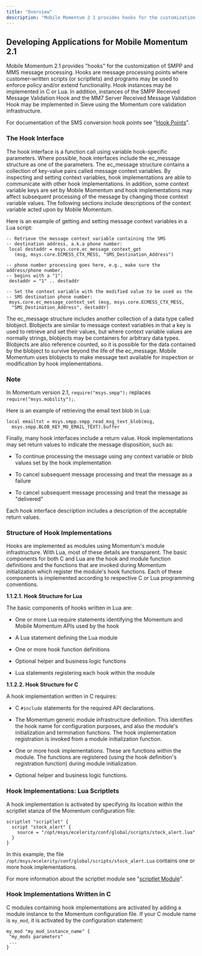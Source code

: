 ```yaml
---
title: "Overview"
description: "Mobile Momentum 2 1 provides hooks for the customization of SMPP and MMS message processing Hooks are message processing points where customer written scripts or scriptlets and programs may be used to enforce policy and or extend functionality Hook instances may be implemented in C or Lua In addition instances..."
---
```



## <a name="DC.developapplications"></a> Developing Applications for Mobile Momentum 2.1

Mobile Momentum 2.1 provides "hooks" for the customization of SMPP and MMS message processing. Hooks are message processing points where customer-written scripts (or scriptlets) and programs may be used to enforce policy and/or extend functionality. Hook instances may be implemented in C or Lua. In addition, instances of the SMPP Received Message Validation Hook and the MM7 Server Received Message Validation Hook may be implemented in Sieve using the Momentum core validation infrastructure.

For documentation of the SMS conversion hook points see "[Hook Points](/momentum/mobile/mobile-reference/mobility-runtime-hooks)".

### <a name="DC.HookInterface"></a> The Hook Interface

The hook interface is a function call using variable hook-specific parameters. Where possible, hook interfaces include the ec_message structure as one of the parameters. The ec_message structure contains a collection of key-value pairs called message context variables. By inspecting and setting context variables, hook implementations are able to communicate with other hook implementations. In addition, some context variable keys are set by Mobile Momentum and hook implementations may affect subsequent processing of the message by changing those context variable values. The following sections include descriptions of the context variable acted upon by Mobile Momentum.

Here is an example of getting and setting message context variables in a Lua script:

```
-- Retrieve the message context variable containing the SMS
-- destination address, a.k.a phone number:
 local destaddr = msys.core.ec_message_context_get
   (msg, msys.core.ECMESS_CTX_MESS, "SMS_Destination_Address")

-- phone number processing goes here, e.g., make sure the address/phone number,
-- begins with a "1":
 destaddr = "1" .. destaddr

-- Set the context variable with the modified value to be used as the
-- SMS destination phone number:
 msys.core.ec_message_context_set (msg, msys.core.ECMESS_CTX_MESS, 
  "SMS_Destination_Address", destaddr)
```

The ec_message structure includes another collection of a data type called blobject. Blobjects are similar to message context variables in that a key is used to retrieve and set their values, but where context variable values are normally strings, blobjects may be containers for arbitrary data types. Blobjects are also reference counted, so it is possible for the data contained by the blobject to survive beyond the life of the ec_message. Mobile Momentum uses blobjects to make message text available for inspection or modification by hook implementations.

### Note

In Momentum version 2.1, `require("msys.smpp");` replaces `require("msys.mobility");`.

Here is an example of retrieving the email text blob in Lua:

```
local emailtxt = msys.smpp.smpp_read_msg_text_blob(msg,
  msys.smpp.BLOB_KEY_MO_EMAIL_TEXT).buffer
```

Finally, many hook interfaces include a return value. Hook implementations may set return values to indicate the message disposition, such as:

*   To continue processing the message using any context variable or blob values set by the hook implementation

*   To cancel subsequent message processing and treat the message as a failure

*   To cancel subsequent message processing and treat the message as "delivered"

Each hook interface description includes a description of the acceptable return values.

### <a name="DC.StructureofHookImplementations"></a> Structure of Hook Implementations

Hooks are implemented as modules using Momentum's module infrastructure. With Lua, most of these details are transparent. The basic components for both C and Lua are the hook and module function definitions and the functions that are invoked during Momentum initialization which register the module's hook functions. Each of these components is implemented according to respective C or Lua programming conventions.

**<a name="DC.HookStructureforLua"></a> 1.1.2.1. Hook Structure for Lua**

The basic components of hooks written in Lua are:

*   One or more Lua require statements identifying the Momentum and Mobile Momentum APIs used by the hook

*   A Lua statement defining the Lua module

*   One or more hook function definitions

*   Optional helper and business logic functions

*   Lua statements registering each hook within the module

**<a name="DC.HookStructureforC"></a> 1.1.2.2. Hook Structure for C**

A hook implementation written in C requires:

*   C `#include` statements for the required API declarations.

*   The Momentum generic module infrastructure definition. This identifies the hook name for configuration purposes, and also the module's initialization and termination functions. The hook implementation registration is invoked from a module initialization function.

*   One or more hook implementations. These are functions within the module. The functions are registered (using the hook definition's registration function) during module initialization.

*   Optional helper and business logic functions.

### <a name="DC.ConfigurationofLuaScriptlets"></a> Hook Implementations: Lua Scriptlets

A hook implementation is activated by specifying its location within the scriptlet stanza of the Momentum configuration file:

```
scriptlet "scriptlet" {
  script "stock_alert" {
    source = "/opt/msys/ecelerity/conf/global/scripts/stock_alert.lua"
  }
}
```

In this example, the file `/opt/msys/ecelerity/conf/global/scripts/stock_alert.Lua` contains one or more hook implementations.

For more information about the scriptlet module see "[scriptlet Module](/momentum/3/3-reference/3-reference-modules-scriptlet)".

### <a name="DC.ConfigurationofhookswritteninC"></a> Hook Implementations Written in C

C modules containing hook implementations are activated by adding a module instance to the Momentum configuration file. If your C module name is `my_mod`, it is activated by the configuration statement:

```
my_mod "my_mod_instance_name" {
 "my_mods parameters"
 ...
}
```